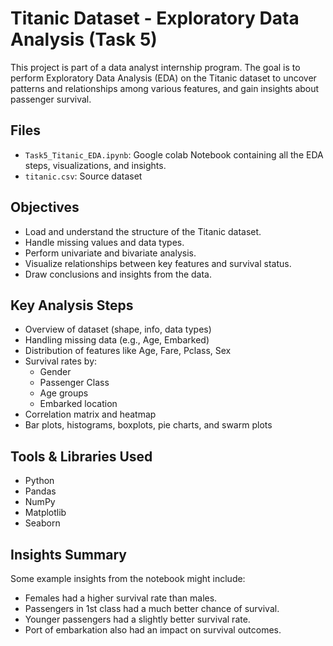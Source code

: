 # Titanic Dataset - Exploratory Data Analysis (Task 5)
This project is part of a data analyst internship program. The goal is to perform Exploratory Data Analysis (EDA) on the Titanic dataset to uncover patterns and relationships among various features, and gain insights about passenger survival.

## Files
* `Task5_Titanic_EDA.ipynb`: Google colab Notebook containing all the EDA steps, visualizations, and insights.
* `titanic.csv`: Source dataset

## Objectives
* Load and understand the structure of the Titanic dataset.
* Handle missing values and data types.
* Perform univariate and bivariate analysis.
* Visualize relationships between key features and survival status.
* Draw conclusions and insights from the data.

## Key Analysis Steps
* Overview of dataset (shape, info, data types)
* Handling missing data (e.g., Age, Embarked)
* Distribution of features like Age, Fare, Pclass, Sex
* Survival rates by:
  * Gender
  * Passenger Class
  * Age groups
  * Embarked location
* Correlation matrix and heatmap
* Bar plots, histograms, boxplots, pie charts, and swarm plots

## Tools & Libraries Used
* Python
* Pandas
* NumPy
* Matplotlib
* Seaborn

## Insights Summary
Some example insights from the notebook might include:
* Females had a higher survival rate than males.
* Passengers in 1st class had a much better chance of survival.
* Younger passengers had a slightly better survival rate.
* Port of embarkation also had an impact on survival outcomes.
